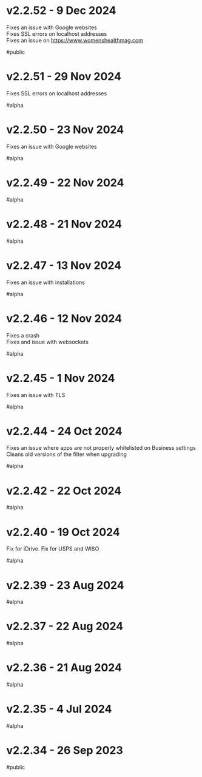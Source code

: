 # v2.2.52 - 9 Dec 2024

Fixes an issue with Google websites  
Fixes SSL errors on localhost addresses  
Fixes an issue on https://www.womenshealthmag.com

#public

# v2.2.51 - 29 Nov 2024

Fixes SSL errors on localhost addresses

#alpha

# v2.2.50 - 23 Nov 2024

Fixes an issue with Google websites

#alpha

# v2.2.49 - 22 Nov 2024

#alpha

# v2.2.48 - 21 Nov 2024

#alpha

# v2.2.47 - 13 Nov 2024

Fixes an issue with installations

#alpha

# v2.2.46 - 12 Nov 2024

Fixes a crash  
Fixes and issue with websockets

#alpha

# v2.2.45 - 1 Nov 2024

Fixes an issue with TLS

#alpha

# v2.2.44 - 24 Oct 2024

Fixes an issue where apps are not properly whitelisted on Business settings  
Cleans old versions of the filter when upgrading

#alpha

# v2.2.42 - 22 Oct 2024

#alpha

# v2.2.40 - 19 Oct 2024

Fix for iDrive.
Fix for USPS and WISO

#alpha

# v2.2.39 - 23 Aug 2024

#alpha

# v2.2.37 - 22 Aug 2024

#alpha

# v2.2.36 - 21 Aug 2024

#alpha

# v2.2.35 - 4 Jul 2024

#alpha

# v2.2.34 - 26 Sep 2023

#public
